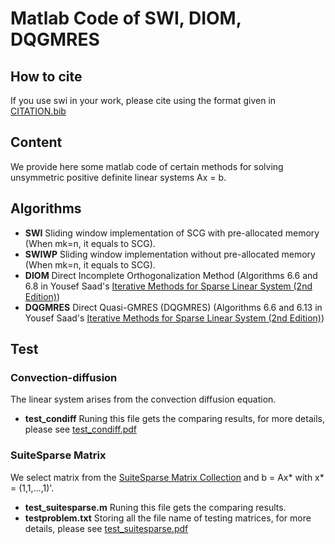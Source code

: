 # Matlab Code of SWI, DIOM, DQGMRES

## How to cite
If you use swi in your work, please cite using the format given in [CITATION.bib](https://github.com/huangna112/SWI/blob/main/CITATION.bib)

## Content
We provide here some matlab code of certain methods for solving unsymmetric positive definite linear systems Ax = b.

## Algorithms
- **SWI** Sliding window implementation of SCG with pre-allocated memory (When mk=n, it equals to SCG).
- **SWIWP** Sliding window implementation without pre-allocated memory  (When mk=n, it equals to SCG).
- **DIOM** Direct Incomplete Orthogonalization Method (Algorithms 6.6 and 6.8 in Yousef Saad's [Iterative Methods for Sparse Linear System (2nd Edition)](https://epubs.siam.org/doi/book/10.1137/1.9780898718003))
- **DQGMRES** Direct Quasi-GMRES (DQGMRES) (Algorithms 6.6 and 6.13 in Yousef Saad's [Iterative Methods for Sparse Linear System (2nd Edition)](https://epubs.siam.org/doi/book/10.1137/1.9780898718003))

## Test
### Convection-diffusion
The linear system arises from the convection diffusion equation. 
- **test_condiff** Runing this file gets the comparing results, for more details, please see [test_condiff.pdf](https://github.com/huangna112/SWI/blob/main/test_condiff.pdf)


### SuiteSparse Matrix
We select matrix from the [SuiteSparse Matrix Collection](https://sparse.tamu.edu/) and b = Ax\* with x\* = (1,1,...,1)'.
- **test_suitesparse.m**  Runing this file gets the comparing results. 
- **testproblem.txt** Storing all the file name of testing matrices, for more details, please see [test_suitesparse.pdf](https://github.com/huangna112/SWI/blob/main/test_suitesparse.pdf)


